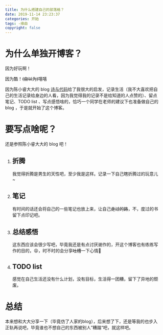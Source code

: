 ```yaml
---
title: 为什么搭建自己的部落格？
date: 2019-11-14 23:23:37
categories: 开始
tags: -缘由
copyright: false
---
```


# 为什么单独开博客？

因为好玩啊！

因为酷！~~(自以为)~~嘻嘻

因为陈小睿大大的 blog [诗与代码]( https://coreja.com/ )给了我很大的启发，记录生活（我不大喜欢把自己的生活记录给身边的人看，因为我觉得我的记录不是给知道的人点赞的）、留点笔记、TODO list 、写点感悟啥的，恰巧一个同学在老师的建议下也准备做自己的 blog ，于是就开始了这个博客。

# 要写点啥呢？

还是参照陈小睿大大的 blog 吧！

1. ## 折腾

   我觉得折腾是男生的天性吧，至少我是这样。记录一下自己瞎折腾过的玩意儿~

2. ## 笔记

   有时间的话还会将自己的一些笔记也放上来，让自己~~走过的路~~，不，度过的书留下点印记吧。

3. ## 总结感悟

   这东西应该会很少写吧，毕竟我还是有点讨厌谢作的，开这个博客也有练练写作的目的，😝，时不时的会分享~~吐槽~~一下心情😬

4. ## TODO list

   感觉在自己生活还没有什么计划，没有目标，生活得一团糟，留下了异地的颓废。

# 总结

本来想和大大分享一下（毕竟仿了人家的blog），后来想了下，还是等我的也步入正轨再说吧，毕竟谁也不想自己的东西被别人”糟蹋“吧，就这样吧。